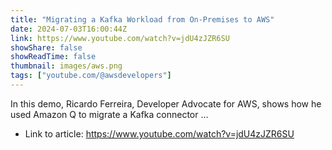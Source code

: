 ```yaml
---
title: "Migrating a Kafka Workload from On-Premises to AWS"
date: 2024-07-03T16:00:44Z
link: https://www.youtube.com/watch?v=jdU4zJZR6SU
showShare: false
showReadTime: false
thumbnail: images/aws.png
tags: ["youtube.com/@awsdevelopers"]
---
```

In this demo, Ricardo Ferreira, Developer Advocate for AWS, shows how he used Amazon Q to migrate a Kafka connector ...

- Link to article: https://www.youtube.com/watch?v=jdU4zJZR6SU